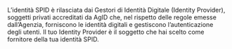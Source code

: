 L’identità SPID è rilasciata dai Gestori di Identità Digitale (Identity Provider), soggetti privati accreditati da AgID che, nel rispetto delle regole emesse dall’Agenzia, forniscono le identità digitali e gestiscono l’autenticazione degli utenti. Il tuo Identity Provider è il soggetto che hai scelto come fornitore della tua identità SPID.